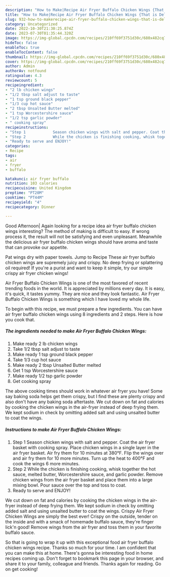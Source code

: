 ```yaml
---
description: "How to Make|Recipe Air Fryer Buffalo Chicken Wings {That is Delicious"
title: "How to Make|Recipe Air Fryer Buffalo Chicken Wings {That is Delicious"
slug: 932-how-to-makerecipe-air-fryer-buffalo-chicken-wings-that-is-delicious
category: Uncategorized
date: 2022-10-30T21:30:25.874Z
date: 2023-07-30T01:35:44.320Z
image: https://img-global.cpcdn.com/recipes/210ff69f3751d30c/680x482cq70/air-fryer-buffalo-chicken-wings-recipe-main-photo.jpg
hideToc: false
enableToc: true
enableTocContent: false
thumbnail: https://img-global.cpcdn.com/recipes/210ff69f3751d30c/680x482cq70/air-fryer-buffalo-chicken-wings-recipe-main-photo.jpg
cover: https://img-global.cpcdn.com/recipes/210ff69f3751d30c/680x482cq70/air-fryer-buffalo-chicken-wings-recipe-main-photo.jpg
author: Admin
authorAv: notfound
ratingvalue: 4.3
reviewcount: 5
recipeingredient:
- "2 lb chicken wings"
- "1/2 tbsp salt adjust to taste"
- "1 tsp ground black pepper"
- "1/3 cup hot sauce"
- "2 tbsp Unsalted Butter melted"
- "1 tsp Worcestershire sauce"
- "1/2 tsp garlic powder"
- " cooking spray"
recipeinstructions:
- "Step 1            Season chicken wings with salt and pepper. Coat the air fryer basket with cooking spray. Place chicken wings in a single layer in the air fryer basket. Air fry them for 10 minutes at 380°F. Flip the wings over and air fry them for 10 more minutes. Turn up the heat to 400°F and cook the wings 6 more minutes."
- "Step 2            While the chicken is finishing cooking, whisk together the hot sauce, melted butter, Worcestershire sauce, and garlic powder. Remove chicken wings from the air fryer basket and place them into a large mixing bowl. Pour sauce over the top and toss to coat."
- "Ready to serve and ENJOY!"
categories:
- Recipe
tags:
- air
- fryer
- buffalo

katakunci: air fryer buffalo 
nutrition: 103 calories
recipecuisine: United Kingdom
preptime: "PT20M"
cooktime: "PT44M"
recipeyield: "4"
recipecategory: Dinner

---
```



Good Afternoon| Again looking for a recipe idea air fryer buffalo chicken wings interesting? The method of making is difficult to easy. If wrong process it, the result will not be satisfying and even unpleasant. Meanwhile the delicious air fryer buffalo chicken wings should have aroma and taste that can provoke our appetite.





Pat wings dry with paper towels. Jump to Recipe These air fryer buffalo chicken wings are supremely juicy and crispy. No deep frying or splattering oil required! If you&#39;re a purist and want to keep it simple, try our simple crispy air fryer chicken wings!

Air Fryer Buffalo Chicken Wings is one of the most favored of recent trending foods in the world. It is appreciated by millions every day. It is easy, it's quick, it tastes yummy. They are nice and they look fantastic. Air Fryer Buffalo Chicken Wings is something which I have loved my whole life.


To begin with this recipe, we must prepare a few ingredients. You can have air fryer buffalo chicken wings using 8 ingredients and 2 steps. Here is how you cook that.

<!--inarticleads1-->

##### The ingredients needed to make Air Fryer Buffalo Chicken Wings:

1. Make ready 2 lb chicken wings
1. Take 1/2 tbsp salt adjust to taste
1. Make ready 1 tsp ground black pepper
1. Take 1/3 cup hot sauce
1. Make ready 2 tbsp Unsalted Butter melted
1. Get 1 tsp Worcestershire sauce
1. Make ready 1/2 tsp garlic powder
1. Get  cooking spray


The above cooking times should work in whatever air fryer you have! Some say baking soda helps get them crispy, but I find these are plenty crispy and also don&#39;t have any baking soda aftertaste. We cut down on fat and calories by cooking the chicken wings in the air-fryer instead of deep frying them. We kept sodium in check by omitting added salt and using unsalted butter to coat the wings. 

<!--inarticleads2-->

##### Instructions to make Air Fryer Buffalo Chicken Wings:

1. Step 1            Season chicken wings with salt and pepper. Coat the air fryer basket with cooking spray. Place chicken wings in a single layer in the air fryer basket. Air fry them for 10 minutes at 380°F. Flip the wings over and air fry them for 10 more minutes. Turn up the heat to 400°F and cook the wings 6 more minutes.
1. Step 2            While the chicken is finishing cooking, whisk together the hot sauce, melted butter, Worcestershire sauce, and garlic powder. Remove chicken wings from the air fryer basket and place them into a large mixing bowl. Pour sauce over the top and toss to coat.
1. Ready to serve and ENJOY!

We cut down on fat and calories by cooking the chicken wings in the air-fryer instead of deep frying them. We kept sodium in check by omitting added salt and using unsalted butter to coat the wings. Crispy Air Fryer Chicken Wings are simply the best ever! Crispy on the outside, tender on the inside and with a smack of homemade buffalo sauce, they&#39;re finger lick&#39;n good! Remove wings from the air fryer and toss them in your favorite buffalo sauce. 

So that is going to wrap it up with this exceptional food air fryer buffalo chicken wings recipe. Thanks so much for your time. I am confident that you can make this at home. There's gonna be interesting food in home recipes coming up. Don't forget to bookmark this page in your browser, and share it to your family, colleague and friends. Thanks again for reading. Go on get cooking!
